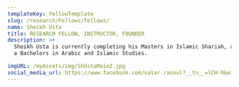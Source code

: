 ```yaml
---
templateKey: fellowTemplate
slug: /research/Fellows/fellows/
name: Sheikh Usta
title: RESEARCH FELLOW, INSTRUCTOR, FOUNDER
description: >+
  Sheikh Usta is currently completing his Masters in Islamic Shariah, and holds
  a Bachelors in Arabic and Islamic Studies.

imgURL: /myAssets/img/ShOstaMain2.jpg
social_media_url: https://www.facebook.com/salar.rasoul?__tn__=lCH-R&eid=ARBy36mQHXuPnsOD2tJ
---
```

